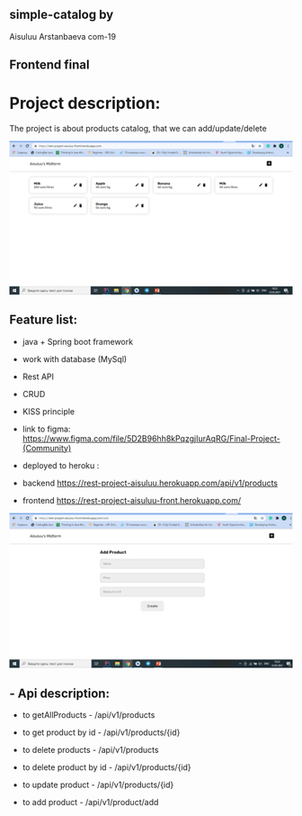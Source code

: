 ## simple-catalog by 
Aisuluu Arstanbaeva com-19
## Frontend final
# Project description:
  The project is about products catalog, that we can add/update/delete
  
  ![get_all](https://github.com/Aisuluu817/cs204-store/blob/master/img/all_products.png)
  
## Feature list:
 - java + Spring boot framework
 
 - work with database (MySql)
 
 - Rest API
 
 - CRUD
 
 - KISS principle

 - link to figma: https://www.figma.com/file/5D2B96hh8kPqzgjIurAqRG/Final-Project-(Community)
 
 - deployed to heroku :
 -  backend https://rest-project-aisuluu.herokuapp.com/api/v1/products
 -  frontend https://rest-project-aisuluu-front.herokuapp.com/ 

![add Product](https://github.com/Aisuluu817/cs204-store/blob/master/img/add_product.png)

 
## - Api description:
- to getAllProducts - /api/v1/products 

- to get product by id - /api/v1/products/{id}

- to delete products - /api/v1/products

- to delete product by id - /api/v1/products/{id}

- to update product - /api/v1/products/{id}

- to add product - /api/v1/product/add

